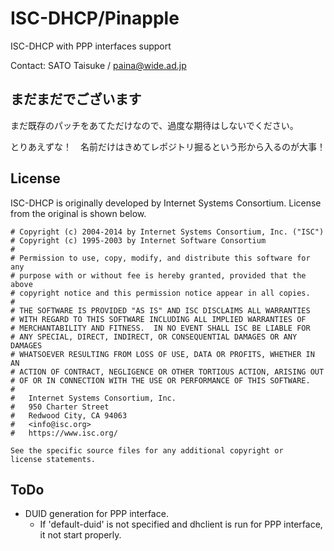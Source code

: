 ISC-DHCP/Pinapple
=================

ISC-DHCP with PPP interfaces support

Contact: SATO Taisuke / <paina@wide.ad.jp>

まだまだでございます
--------------------

まだ既存のパッチをあてただけなので、過度な期待はしないでください。

とりあえずな！　名前だけはきめてレポジトリ掘るという形から入るのが大事！

License
-------

ISC-DHCP is originally developed by Internet Systems Consortium. License from the original is shown below.

    # Copyright (c) 2004-2014 by Internet Systems Consortium, Inc. ("ISC")
    # Copyright (c) 1995-2003 by Internet Software Consortium
    #
    # Permission to use, copy, modify, and distribute this software for any
    # purpose with or without fee is hereby granted, provided that the above
    # copyright notice and this permission notice appear in all copies.
    #
    # THE SOFTWARE IS PROVIDED "AS IS" AND ISC DISCLAIMS ALL WARRANTIES
    # WITH REGARD TO THIS SOFTWARE INCLUDING ALL IMPLIED WARRANTIES OF
    # MERCHANTABILITY AND FITNESS.  IN NO EVENT SHALL ISC BE LIABLE FOR
    # ANY SPECIAL, DIRECT, INDIRECT, OR CONSEQUENTIAL DAMAGES OR ANY DAMAGES
    # WHATSOEVER RESULTING FROM LOSS OF USE, DATA OR PROFITS, WHETHER IN AN
    # ACTION OF CONTRACT, NEGLIGENCE OR OTHER TORTIOUS ACTION, ARISING OUT
    # OF OR IN CONNECTION WITH THE USE OR PERFORMANCE OF THIS SOFTWARE.
    #
    #   Internet Systems Consortium, Inc.
    #   950 Charter Street
    #   Redwood City, CA 94063
    #   <info@isc.org>
    #   https://www.isc.org/
    
    See the specific source files for any additional copyright or
    license statements.

ToDo
----

* DUID generation for PPP interface.
    * If 'default-duid' is not specified and dhclient is run for PPP interface, it not start properly.
